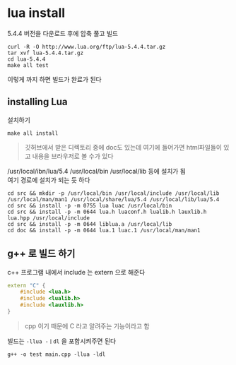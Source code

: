 # lua install
5.4.4 버전을 다운로드 후에 압축 풀고 빌드
```
curl -R -O http://www.lua.org/ftp/lua-5.4.4.tar.gz
tar xvf lua-5.4.4.tar.gz
cd lua-5.4.4
make all test
```

이렇게 까지 하면 빌드가 완료가 된다   

## installing Lua
설치하기
```
make all install
```

> 깃허브에서 받은 디렉토리 중에 doc도 있는데 여기에 들어가면 html파일들이 있고 내용을 브라우저로 볼 수가 있다   

/usr/local/ibn/lua/5.4   /usr/local/bin  /usr/local/lib 등에 설치가 됨   
여기 경로에 설치가 되는 듯 하다
```
cd src && mkdir -p /usr/local/bin /usr/local/include /usr/local/lib /usr/local/man/man1 /usr/local/share/lua/5.4 /usr/local/lib/lua/5.4
cd src && install -p -m 0755 lua luac /usr/local/bin
cd src && install -p -m 0644 lua.h luaconf.h lualib.h lauxlib.h lua.hpp /usr/local/include
cd src && install -p -m 0644 liblua.a /usr/local/lib
cd doc && install -p -m 0644 lua.1 luac.1 /usr/local/man/man1
```


## g++ 로 빌드 하기
c++ 프로그램 내에서 include 는 extern 으로 해준다 
```cpp
extern "C" {
    #include <lua.h>
    #include <lualib.h>
    #include <lauxlib.h>
}
```
> cpp 이기 때문에 C 라고 알려주는 기능이라고 함

빌드는 `-llua -ㅣdl` 을 포함시켜주면 된다
```
g++ -o test main.cpp -llua -ldl
```
